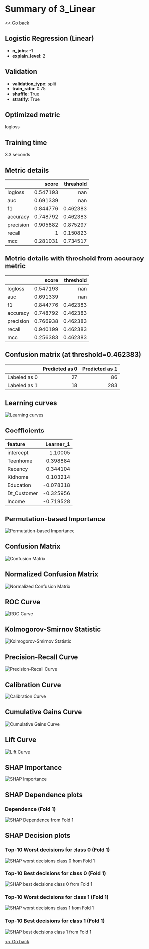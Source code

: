 # Summary of 3_Linear

[<< Go back](../README.md)


## Logistic Regression (Linear)
- **n_jobs**: -1
- **explain_level**: 2

## Validation
 - **validation_type**: split
 - **train_ratio**: 0.75
 - **shuffle**: True
 - **stratify**: True

## Optimized metric
logloss

## Training time

3.3 seconds

## Metric details
|           |    score |   threshold |
|:----------|---------:|------------:|
| logloss   | 0.547193 |  nan        |
| auc       | 0.691339 |  nan        |
| f1        | 0.844776 |    0.462383 |
| accuracy  | 0.748792 |    0.462383 |
| precision | 0.905882 |    0.875297 |
| recall    | 1        |    0.150823 |
| mcc       | 0.281031 |    0.734517 |


## Metric details with threshold from accuracy metric
|           |    score |   threshold |
|:----------|---------:|------------:|
| logloss   | 0.547193 |  nan        |
| auc       | 0.691339 |  nan        |
| f1        | 0.844776 |    0.462383 |
| accuracy  | 0.748792 |    0.462383 |
| precision | 0.766938 |    0.462383 |
| recall    | 0.940199 |    0.462383 |
| mcc       | 0.256383 |    0.462383 |


## Confusion matrix (at threshold=0.462383)
|              |   Predicted as 0 |   Predicted as 1 |
|:-------------|-----------------:|-----------------:|
| Labeled as 0 |               27 |               86 |
| Labeled as 1 |               18 |              283 |

## Learning curves
![Learning curves](learning_curves.png)

## Coefficients
| feature     |   Learner_1 |
|:------------|------------:|
| intercept   |    1.10005  |
| Teenhome    |    0.398884 |
| Recency     |    0.344104 |
| Kidhome     |    0.103214 |
| Education   |   -0.078318 |
| Dt_Customer |   -0.325956 |
| Income      |   -0.719528 |


## Permutation-based Importance
![Permutation-based Importance](permutation_importance.png)
## Confusion Matrix

![Confusion Matrix](confusion_matrix.png)


## Normalized Confusion Matrix

![Normalized Confusion Matrix](confusion_matrix_normalized.png)


## ROC Curve

![ROC Curve](roc_curve.png)


## Kolmogorov-Smirnov Statistic

![Kolmogorov-Smirnov Statistic](ks_statistic.png)


## Precision-Recall Curve

![Precision-Recall Curve](precision_recall_curve.png)


## Calibration Curve

![Calibration Curve](calibration_curve_curve.png)


## Cumulative Gains Curve

![Cumulative Gains Curve](cumulative_gains_curve.png)


## Lift Curve

![Lift Curve](lift_curve.png)



## SHAP Importance
![SHAP Importance](shap_importance.png)

## SHAP Dependence plots

### Dependence (Fold 1)
![SHAP Dependence from Fold 1](learner_fold_0_shap_dependence.png)

## SHAP Decision plots

### Top-10 Worst decisions for class 0 (Fold 1)
![SHAP worst decisions class 0 from Fold 1](learner_fold_0_shap_class_0_worst_decisions.png)
### Top-10 Best decisions for class 0 (Fold 1)
![SHAP best decisions class 0 from Fold 1](learner_fold_0_shap_class_0_best_decisions.png)
### Top-10 Worst decisions for class 1 (Fold 1)
![SHAP worst decisions class 1 from Fold 1](learner_fold_0_shap_class_1_worst_decisions.png)
### Top-10 Best decisions for class 1 (Fold 1)
![SHAP best decisions class 1 from Fold 1](learner_fold_0_shap_class_1_best_decisions.png)

[<< Go back](../README.md)
